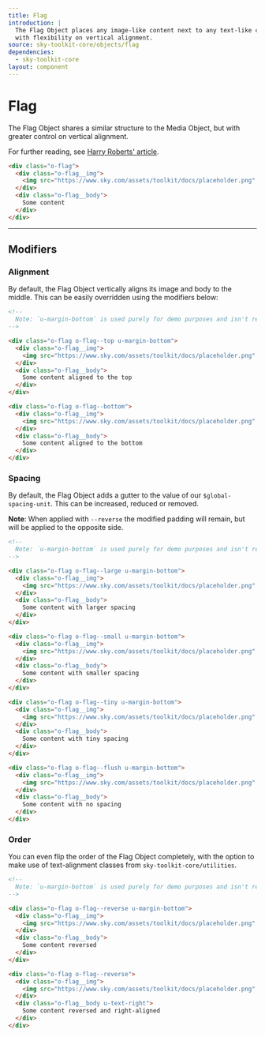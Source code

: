 ```yaml
---
title: Flag
introduction: |
  The Flag Object places any image-like content next to any text-like content,
  with flexibility on vertical alignment.
source: sky-toolkit-core/objects/flag
dependencies:
  - sky-toolkit-core
layout: component
---
```


# Flag

The Flag Object shares a similar structure to the Media Object, but with greater
control on vertical alignment.

For further reading, see [Harry Roberts' article](https://csswizardry.com/2013/05/the-flag-object/).

```html
<div class="o-flag">
  <div class="o-flag__img">
    <img src="https://www.sky.com/assets/toolkit/docs/placeholder.png" width="40px" height="auto" alt=""/>
  </div>
  <div class="o-flag__body">
    Some content
  </div>
</div>
```

---

## Modifiers

### Alignment

By default, the Flag Object vertically aligns its image and body to the middle.
This can be easily overridden using the modifiers below:

```html
<!-- 
  Note: `u-margin-bottom` is used purely for demo purposes and isn't required.
-->

<div class="o-flag o-flag--top u-margin-bottom">
  <div class="o-flag__img">
    <img src="https://www.sky.com/assets/toolkit/docs/placeholder.png" width="40px" height="auto" alt=""/>
  </div>
  <div class="o-flag__body">
    Some content aligned to the top
  </div>
</div>

<div class="o-flag o-flag--bottom">
  <div class="o-flag__img">
    <img src="https://www.sky.com/assets/toolkit/docs/placeholder.png" width="40px" height="auto" alt=""/>
  </div>
  <div class="o-flag__body">
    Some content aligned to the bottom
  </div>
</div>
```

### Spacing

By default, the Flag Object adds a gutter to the value of our 
`$global-spacing-unit`. This can be increased, reduced or removed.

**Note**: When applied with `--reverse` the modified padding will remain, but
will be applied to the opposite side.

```html
<!-- 
  Note: `u-margin-bottom` is used purely for demo purposes and isn't required.
-->

<div class="o-flag o-flag--large u-margin-bottom">
  <div class="o-flag__img">
    <img src="https://www.sky.com/assets/toolkit/docs/placeholder.png" width="40px" height="auto" alt=""/>
  </div>
  <div class="o-flag__body">
    Some content with larger spacing
  </div>
</div>

<div class="o-flag o-flag--small u-margin-bottom">
  <div class="o-flag__img">
    <img src="https://www.sky.com/assets/toolkit/docs/placeholder.png" width="40px" height="auto" alt=""/>
  </div>
  <div class="o-flag__body">
    Some content with smaller spacing
  </div>
</div>

<div class="o-flag o-flag--tiny u-margin-bottom">
  <div class="o-flag__img">
    <img src="https://www.sky.com/assets/toolkit/docs/placeholder.png" width="40px" height="auto" alt=""/>
  </div>
  <div class="o-flag__body">
    Some content with tiny spacing
  </div>
</div>

<div class="o-flag o-flag--flush u-margin-bottom">
  <div class="o-flag__img">
    <img src="https://www.sky.com/assets/toolkit/docs/placeholder.png" width="40px" height="auto" alt=""/>
  </div>
  <div class="o-flag__body">
    Some content with no spacing
  </div>
</div>
```

### Order

You can even flip the order of the Flag Object completely, with the option to
make use of text-alignment classes from `sky-toolkit-core/utilities`.

```html
<!-- 
  Note: `u-margin-bottom` is used purely for demo purposes and isn't required.
-->

<div class="o-flag o-flag--reverse u-margin-bottom">
  <div class="o-flag__img">
    <img src="https://www.sky.com/assets/toolkit/docs/placeholder.png" width="40px" height="auto" alt=""/>
  </div>
  <div class="o-flag__body">
    Some content reversed
  </div>
</div>

<div class="o-flag o-flag--reverse">
  <div class="o-flag__img">
    <img src="https://www.sky.com/assets/toolkit/docs/placeholder.png" width="40px" height="auto" alt=""/>
  </div>
  <div class="o-flag__body u-text-right">
    Some content reversed and right-aligned
  </div>
</div>
```
